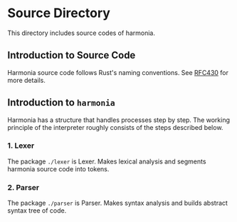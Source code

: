 # Source Directory
This directory includes source codes of harmonia.

## Introduction to Source Code
Harmonia source code follows Rust's naming conventions.
See [RFC430](https://github.com/rust-lang/rfcs/blob/master/text/0430-finalizing-naming-conventions.md)
for more details.

## Introduction to `harmonia`
Harmonia has a structure that handles processes step by step.
The working principle of the interpreter roughly consists of the steps described below.

### 1. Lexer
The package `./lexer` is Lexer.
Makes lexical analysis and segments harmonia source code into tokens.

### 2. Parser
The package `./parser` is Parser.
Makes syntax analysis and builds abstract syntax tree of code.

